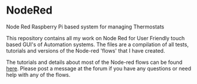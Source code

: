 # NodeRed
Node Red Raspberry Pi based system for managing Thermostats

This repository contains all my work on Node Red for User Friendly touch based GUI's of Automation systems. The files are a compilation of all tests, tutorials and versions of the Node-red 'flows' that I have created.

The tutorials and details about most of the Node-red flows can be found [here](https://forums.temcocontrols.com/c/Reference-and-help-for-Node-Red-efforts).  Please post a message at the forum if you have any questions or need help with any of the flows.
